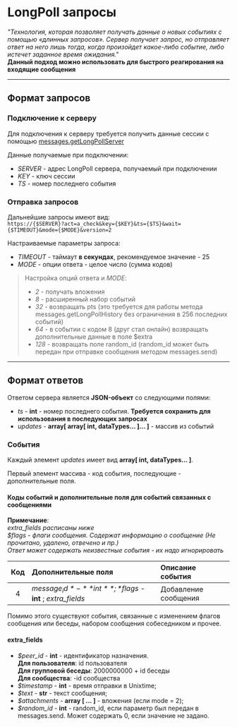# LongPoll запросы

*"Технология, которая позволяет получать данные о новых событиях с помощью «длинных запросов». Сервер получает запрос, но отправляет ответ на него лишь тогда, когда произойдет какое-либо событие, либо истечет заданное время ожидания."*  
**Данный подход можно использовать для быстрого реагирования на входящие сообщения**

---------------

## Формат запросов

### Подключение к серверу

Для подключения к серверу требуется получить данные сессии с помощью [messages.getLongPollServer](https://vk.com/dev/messages.getLongPollServer)

Данные получаемые при подключении:
* *SERVER* - адрес LongPoll сервера, получаемый при подключении
* *KEY* - ключ сессии
* *TS* - номер последнего события

### Отправка запросов

Дальнейшие запросы имеют вид:  
`https://{$SERVER}?act=a_check&key={$KEY}&ts={$TS}&wait={$TIMEOUT}&mode={$MODE}&version=2`

Настраиваемые параметры запроса:
* *TIMEOUT* - таймаут **в секундах**, рекомендуемое значение - 25
* *MODE* - опции ответа - целое число (сумма кодов)

> Настройка опций ответа и *MODE*:
> * *2* - получать вложения
> * *8* - расширенный набор событий
> * *32* - возвращать pts (это требуется для работы метода messages.getLongPollHistory без ограничения в 256 последних событий)
> * *64* - в событии с кодом 8 (друг стал онлайн) возвращать дополнительные данные в поле $extra
> * *128* - возвращать поле random_id (random_id может быть передан при отправке сообщения методом messages.send)

---------------

## Формат ответов

Ответом сервера является **JSON-объект** со следующими полями:
* *ts* - **int** - номер последнего события. **Требуется сохранить для использования в последующих запросах**
* *updates* - **array[ array[ int, dataTypes... ]... ]** - массив из событий

### События

Каждый элемент *updates* имеет вид **array[ int, dataTypes... ]**.

Первый элемент массива - код события, последующие - дополнительные поля.

#### Коды событий и дополнительные поля для событий связанных с сообщениями

**Примечание**:  
 *extra_fields расписаны ниже  
 $flags - флаги сообщения. Содержат информацию о сообщение (Не прочитано, удалено, отвечено и пр.)  
 Ответ может содержать неизвестные события - их надо игнорировать*

| Код | Дополнительные поля | Описание события |
| :-: | :------------------ | :--------------- |
|  4  | *$message_id* - **int** ; *$flags* - **int** ; *extra_fields* | Добавление сообщения |

Помимо этого существуют события, связанные с изменением флагов сообщения или беседы, набором сообщения собеседником и прочее.

#### extra_fields

* *$peer_id* - **int** - идентификатор назначения.  
**Для пользователя**: id пользователя  
**Для групповой беседы**: 2000000000 + id беседы  
**Для сообщества**: -id сообщества
* *$timestamp* - **int** - время отправки в Unixtime;
* *$text* - **str** - текст сообщения;
* *$attachments* - **array [ ... ]** - вложения (если mode = 2);
* *$random_id* - **int** - random_id, если параметр был передан в messages.send. Может содержать 0, если значение не задано.
